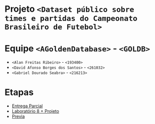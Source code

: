 # Projeto `<Dataset público sobre times e partidas do Campeonato Brasileiro de Futebol>`

# Equipe `<AGoldenDatabase>` - `<GOLDB>`
* `<Alan Freitas Ribeiro>` - `<193400>`
* `<David Afonso Borges dos Santos>` - `<261032>`
* `<Gabriel Dourado Seabra>` - `<216213>`

# Etapas

* [Entrega Parcial](parcial/)
* [Laboratório 8 + Projeto](lab08-projeto/)
* [Previa](previa/)
